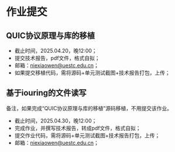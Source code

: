 # 作业提交

## QUIC协议原理与库的移植

- 截止时间，2025.04.20，晚12:00；
- 提交技术报告，pdf文件，格式自拟；
- 邮箱：niexiaowen@uestc.edu.cn；
- 如果提交移植代码，需将源码+单元测试截图+技术报告打包，上传；

## 基于iouring的文件读写

备注，如果完成“QUIC协议原理与库的移植”源码移植，不用提交该作业。

- 截止时间，2025.04.30，晚12:00；
- 完成作业，并撰写技术报告，转成pdf文件，格式自拟；
- 提交作业代码，需将源码+单元测试截图+技术报告打包，上传；
- 邮箱：niexiaowen@uestc.edu.cn；
